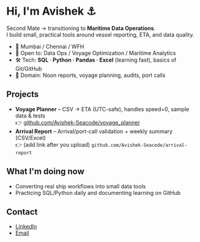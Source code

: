 # Hi, I'm Avishek ⚓
Second Mate → transitioning to **Maritime Data Operations**.  
I build small, practical tools around vessel reporting, ETA, and data quality.

- 📍 Mumbai / Chennai / WFH
- 💼 Open to: Data Ops / Voyage Optimization / Maritime Analytics
- 🛠️ Tech: **SQL · Python · Pandas · Excel** (learning fast), basics of Git/GitHub
- 🚢 Domain: Noon reports, voyage planning, audits, port calls

## Projects
- **Voyage Planner** – CSV → ETA (UTC-safe), handles speed=0, sample data & tests  
  👉 [github.com/Avishek-Seacode/voyage_planner](https://github.com/Avishek-Seacode/voyage_planner)
- **Arrival Report** – Arrival/port-call validation + weekly summary (CSV/Excel)  
  👉 (add link after you upload) `github.com/Avishek-Seacode/arrival-report`

## What I'm doing now
- Converting real ship workflows into small data tools
- Practicing SQL/Python daily and documenting learning on GitHub

## Contact  
- [LinkedIn](https://www.linkedin.com/in/avishek-saha-099573137)  
- [Email](mailto:avishek.saha19@yahoo.com)
